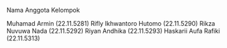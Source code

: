 Nama Anggota Kelompok 

Muhamad Armin           (22.11.5281)
Rifly Ikhwantoro Hutomo (22.11.5290)
Rikza Nuvuwa Nada       (22.11.5292)
Riyan Andhika           (22.11.5293)
Haskarii Aufa Rafiki    (22.11.5313)
